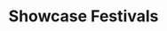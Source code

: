 ---
layout: showcasefestivals
title: Showcase Festivals
description: Lorem ipsum dolor est
nav-menu: true
image: null
author: null
show_tile: false
---